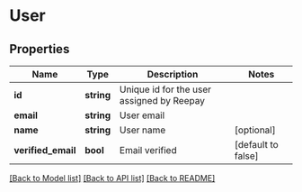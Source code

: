 # User

## Properties
Name | Type | Description | Notes
------------ | ------------- | ------------- | -------------
**id** | **string** | Unique id for the user assigned by Reepay | 
**email** | **string** | User email | 
**name** | **string** | User name | [optional] 
**verified_email** | **bool** | Email verified | [default to false]

[[Back to Model list]](../README.md#documentation-for-models) [[Back to API list]](../README.md#documentation-for-api-endpoints) [[Back to README]](../README.md)


